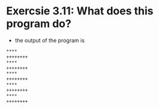 # Exercsie 3.11: What does this program do?

* the output of the program is

```txt
****
++++++++
****
++++++++
****
++++++++
****
++++++++
****
++++++++
```